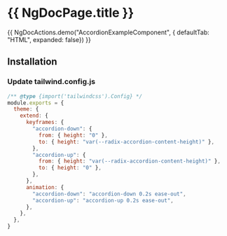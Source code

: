 # {{ NgDocPage.title }}

{{ NgDocActions.demo("AccordionExampleComponent", { defaultTab: "HTML", expanded: false}) }}

## Installation


### Update tailwind.config.js

```js {5-18} name="tailwind.config.js" 
/** @type {import('tailwindcss').Config} */
module.exports = {
  theme: {
    extend: {
      keyframes: {
        "accordion-down": {
          from: { height: "0" },
          to: { height: "var(--radix-accordion-content-height)" },
        },
        "accordion-up": {
          from: { height: "var(--radix-accordion-content-height)" },
          to: { height: "0" },
        },
      },
      animation: {
        "accordion-down": "accordion-down 0.2s ease-out",
        "accordion-up": "accordion-up 0.2s ease-out",
      },
    },
  },
}

```
